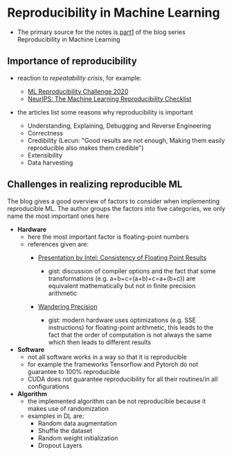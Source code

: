 # Reproducibility in Machine Learning

- The primary source for the notes is
  [part1](https://suneeta-mall.github.io/2019/12/21/Reproducible-ml-research-n-industry.html) of the blog series
  Reproducibility in Machine Learning

## Importance of reproducibility

- reaction to *repeatability crisis*, for example:
    - [ML Reproducibility Challenge 2020](https://paperswithcode.com/rc2020)
    - [NeurIPS: The Machine Learning Reproducibility Checklist](https://www.cs.mcgill.ca/~jpineau/ReproducibilityChecklist.pdf)

- the articles list some reasons why reproducibility is important
    - Understanding, Explaining, Debugging and Reverse Engineering
    - Correctness
    - Credibility (Lecun: "Good results are not enough, Making them easily reproducible also makes them credible")
    - Extensibility
    - Data harvesting

## Challenges in realizing reproducible ML

The blog gives a good overview of factors to consider when implementing reproducible ML. The author groups the factors
into five categories, we only name the most important ones here

- **Hardware**
    - here the most important factor is floating-point numbers
    - references given are:
        - [Presentation by Intel: Consistency of Floating Point Results](./reproducibility-in-ml/FloatingPoint_consistency.pdf)
            - gist: discussion of compiler options and the fact that some transformations (e.g. a+b+c=(a+b)+c=a+(b+c))
              are equivalent mathematically but not in finite precision arithmetic

        - [Wandering Precision](./reproducibility-in-ml/Wandering-Precision.pdf)
            - gist: modern hardware uses optimizations (e.g. SSE instructions) for floating-point arithmetic, this leads
              to the fact that the order of computation is not always the same which then leads to different results
- **Software**
    - not all software works in a way so that it is reproducible
    - for example the frameworks Tensorflow and Pytorch do not guarantee to 100% reproducible
    - CUDA does not guarantee reproducibility for all their routines/in all configurations
- **Algorithm**
  - the implemented algorithm can be not reproducible because it makes use of randomization
  - examples in DL are:
    - Random data augmentation
    - Shuffle the dataset
    - Random weight initialization
    - Dropout Layers
  


